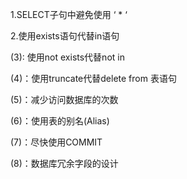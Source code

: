 1.SELECT子句中避免使用 ‘ \* ‘

2.使用exists语句代替in语句

\(3\):   使用not exists代替not in

\(4\)：使用truncate代替delete from 表语句

\(5\)：减少访问数据库的次数

\(6\)：使用表的别名\(Alias\)

\(7\)：尽快使用COMMIT

\(8\)：数据库冗余字段的设计

